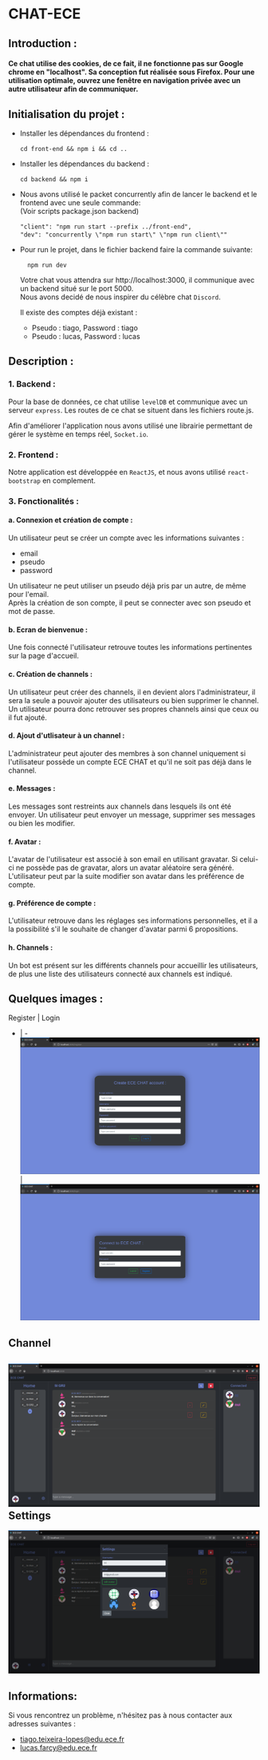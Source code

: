 # CHAT-ECE

## Introduction :

#### Ce chat utilise des cookies, de ce fait, il ne fonctionne pas sur Google chrome en "localhost". Sa conception fut réalisée sous Firefox. Pour une utilisation optimale, ouvrez une fenêtre en navigation privée avec un autre utilisateur afin de communiquer.


## Initialisation du projet :
- Installer les dépendances du frontend :
  ```
  cd front-end && npm i && cd ..
  ```
- Installer les dépendances du backend : 
  ```
  cd backend && npm i
  ```

- Nous avons utilisé le packet concurrently afin de lancer le backend et le frontend avec une seule commande:\
(Voir scripts package.json backend)

  ```
  "client": "npm run start --prefix ../front-end",
  "dev": "concurrently \"npm run start\" \"npm run client\""
  ```
- Pour run le projet, dans le fichier backend faire la commande suivante:

  ```
    npm run dev
  ```
  Votre chat vous attendra sur http://localhost:3000, il communique avec un backend situé sur le port 5000. \
  Nous avons decidé de nous inspirer du célèbre chat `Discord`.

  Il existe des comptes déjà existant :
  - Pseudo : tiago, Password : tiago
  - Pseudo : lucas, Password : lucas

## Description : 

### 1.  Backend :

Pour la base de données, ce chat utilise `levelDB` et communique avec un serveur `express`.
Les routes de ce chat se situent dans les fichiers route.js.

Afin d'améliorer l'application nous avons utilisé une librairie permettant de gérer le système en temps réel, `Socket.io`.

### 2.  Frontend :

Notre application est développée en `ReactJS`, et nous avons utilisé `react-bootstrap` en complement.  

### 3.  Fonctionalités :

#### a. Connexion et création de compte : 

Un utilisateur peut se créer un compte avec les informations suivantes :

- email
- pseudo
- password

Un utilisateur ne peut utiliser un pseudo déjà pris par un autre, de même pour l'email.\
Après la création de son compte, il peut se connecter avec son pseudo et mot de passe.

#### b. Ecran de bienvenue :

Une fois connecté l'utilisateur retrouve toutes les informations pertinentes sur la page d'accueil. 

#### c. Création de channels : 

Un utilisateur peut créer des channels, il en devient alors l'administrateur, il sera la seule a pouvoir ajouter des utilisateurs ou bien supprimer le channel.
Un utilisateur pourra donc retrouver ses propres channels ainsi que ceux ou il fut ajouté.

#### d.  Ajout d'utlisateur à un channel :

L'administrateur peut ajouter des membres à son channel uniquement si l'utilisateur possède un compte ECE CHAT et qu'il ne soit pas déjà dans le channel. 

#### e. Messages :

Les messages sont restreints aux channels dans lesquels ils ont été envoyer. 
Un utilisateur peut envoyer un message, supprimer ses messages ou bien les modifier. 

#### f. Avatar :

L'avatar de l'utilisateur est associé à son email en utilisant gravatar. Si celui-ci ne possède pas de gravatar, alors un avatar aléatoire sera généré. L'utilisateur peut par la suite modifier son avatar dans les préférence de compte.

#### g.  Préférence de compte :

L'utilisateur retrouve dans les réglages ses informations personnelles, et il a la possibilité s'il le souhaite de changer d'avatar parmi 6 propositions. 

#### h.  Channels :

Un bot est présent sur les différents channels pour accueillir les utilisateurs, de plus une liste des utilisateurs connecté aux channels est indiqué.

##  Quelques images :


Register | Login
- | - 
![alt](IMG/register.png) | ![alt](IMG/login.png)

Channel
- 
![alt](IMG/chan.png)
Settings
-
![alt](IMG/avatar.png)

## Informations:

Si vous rencontrez un problème, n'hésitez pas à nous contacter aux adresses suivantes :
- tiago.teixeira-lopes@edu.ece.fr
- lucas.farcy@edu.ece.fr
